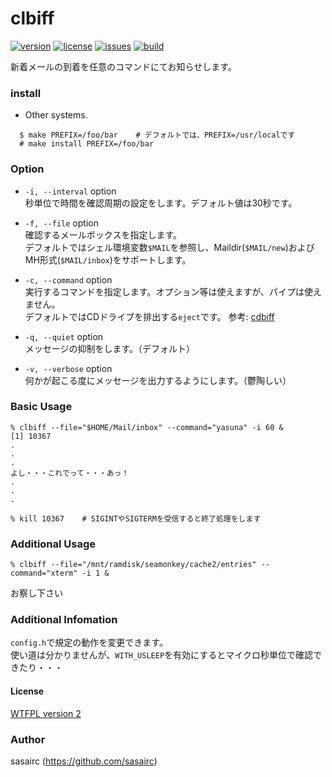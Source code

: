 clbiff
=====
[![version](http://img.shields.io/github/tag/sasairc/clbiff.svg?style=flat&label=version)](https://github.com/sasairc/clbiff/releases)
[![license](https://img.shields.io/badge/License-WTFPL2-blue.svg?style=flat)](http://www.wtfpl.net/txt/copying/)
[![issues](http://img.shields.io/github/issues/sasairc/clbiff.svg?style=flat)](https://github.com/sasairc/clbiff/issues)
[![build](https://img.shields.io/travis/sasairc/clbiff.svg?style=flat)](https://travis-ci.org/sasairc/clbiff)

新着メールの到着を任意のコマンドにてお知らせします。

### install

* Other systems.  
```shellsession
  $ make PREFIX=/foo/bar	# デフォルトでは、PREFIX=/usr/localです
  # make install PREFIX=/foo/bar
```

### Option
* `-i, --interval` option  
	秒単位で時間を確認周期の設定をします。デフォルト値は30秒です。
* `-f, --file` option  
	確認するメールボックスを指定します。  
	デフォルトではシェル環境変数`$MAIL`を参照し、Maildir(`$MAIL/new`)およびMH形式(`$MAIL/inbox`)をサポートします。  

* `-c, --command` option  
	実行するコマンドを指定します。オプション等は使えますが、パイプは使えません。  
	デフォルトではCDドライブを排出する`eject`です。 参考: [cdbiff](http://0xcc.net/cdbiff/)

* `-q, --quiet` option  
	メッセージの抑制をします。（デフォルト）

* `-v, --verbose` option  
	何かが起こる度にメッセージを出力するようにします。（鬱陶しい）

### Basic Usage
```shellsession
% clbiff --file="$HOME/Mail/inbox" --command="yasuna" -i 60 &
[1] 10367
.
.
.
よし・・・これでって・・・あっ！
.
.
.

% kill 10367	# SIGINTやSIGTERMを受信すると終了処理をします
```

### Additional Usage
``` shellsession
% clbiff --file="/mnt/ramdisk/seamonkey/cache2/entries" --command="xterm" -i 1 &
```
お察し下さい

### Additional Infomation
`config.h`で規定の動作を変更できます。  
使い道は分かりませんが、`WITH_USLEEP`を有効にするとマイクロ秒単位で確認できたり・・・
	

#### License
[WTFPL version 2](http://www.wtfpl.net/txt/copying/)

### Author
sasairc (https://github.com/sasairc)
